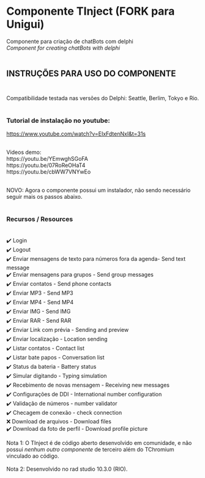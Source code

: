 ﻿# Componente TInject (FORK para Unigui)

Componente para criação de chatBots com delphi<br>
<i>Component for creating chatBots with delphi</i><br></br>

## INSTRUÇÕES PARA USO DO COMPONENTE<br></br>

Compatibilidade testada nas versões do Delphi: Seattle, Berlim, Tokyo e Rio.<br></br>

### Tutorial de instalação no youtube:<br>
https://www.youtube.com/watch?v=EIxFdtenNxI&t=31s

<br>
Videos demo:
<br>
https://youtu.be/YEmwghSGoFA
<br>
https://youtu.be/07RoReOHaT4
<br>
https://youtu.be/cbWW7VNYwEo
<br><br>

NOVO: Agora o componente possui um instalador, não sendo necessário seguir mais os passos abaixo.<br><br>

### Recursos / Resources<br><br>
✔️  Login<br>
✔️  Logout<br>
✔️  Enviar mensagens de texto para números fora da agenda- Send text message<br>
✔️  Enviar mensagens para grupos - Send group messages<br>
✔️  Enviar contatos - Send phone contacts<br>
✔️  Enviar MP3 - Send MP3<br>
✔️  Enviar MP4 - Send MP4<br>
✔️  Enviar IMG - Send IMG<br>
✔️  Enviar RAR - Send RAR<br>
✔️  Enviar Link com prévia - Sending and preview<br>
✔️  Enviar localização - Location sending<br>
✔️  Listar contatos - Contact list<br>
✔️  Listar bate papos - Conversation list<br>
✔️  Status da bateria - Battery status<br>
✔️  Simular digitando - Typing simulation<br>
✔️  Recebimento de novas mensagem - Receiving new messages<br>
✔️  Configurações de DDI - International number configuration<br>
✔️  Validação de números - number validator<br>
✔️  Checagem de conexão - check connection<br>
❌  Download de arquivos - Download files<br>
✔️  Download da foto de perfil - Download profile picture<br>



Nota 1: O TInject é de código aberto desenvolvido em comunidade, e não possui *nenhum outro componente* de terceiro além do TChromium vinculado ao código.
<br><br>
Nota 2: Desenvolvido no rad studio 10.3.0 (RIO).<br><br> 


